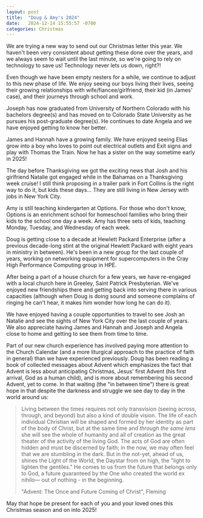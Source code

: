 ```yaml
---
layout: post
title:  "Doug & Amy's 2024"
date:   2024-12-14 15:55:57 -0700
categories: Christmas 
---
```

We are trying a new way to send out our Christmas letter this year. We haven't been very consistent about getting these done over the years, and we always seem to wait until the last minute, so we're going to rely on technology to save us! Technology never lets us down, right?!

Even though we have been empty nesters for a while, we continue to adjust to this new phase of life. We enjoy seeing our boys living their lives, seeing their growing relationships with wife/fiancee/girlfriend, their kid (in James' case), and their journeys through school and work.

Joseph has now graduated from University of Northern Colorado with his bachelors degree(s) and has moved on to Colorado State University as he pursues his post-graduate degree(s). He continues to date Angela and we have enjoyed getting to know her better.

James and Hannah have a growing family. We have enjoyed seeing Elias grow into a boy who loves to point out electrical outlets and Exit signs and play with Thomas the Train. Now he has a sister on the way sometime early in 2025!

The day before Thanksgiving we got the exciting news that Josh and his girlfriend Natalie got engaged while in the Bahamas on a Thanksgiving week cruise! I still think proposing in a trailer park in Fort Collins is the right way to do it, but kids these days... They are still living in New Jersey with jobs in New York City.

Amy is still teaching kindergarten at Options. For those who don't know, Options is an enrichment school for homeschool families who bring their kids to the school one day a week. Amy has three sets of kids, teaching Monday, Tuesday, and Wednesday of each week.

Doug is getting close to a decade at Hewlett Packard Enterprise (after a previous decade-long stint at the original Hewlett Packard with eight years in ministry in between). He's been in a new group for the last couple of years, working on networking equipment for supercomputers in the Cray High Performance Computing group in HPE.

After being a part of a house church for a few years, we have re-engaged with a local church here in Greeley, Saint Patrick Presbyterian. We've enjoyed new friendships there and getting back into serving there in various capacities (although when Doug is doing sound and someone complains of ringing he can't hear, it makes him wonder how long he can do it).

We have enjoyed having a couple opportunities to travel to see Josh an Natalie and see the sights of New York City over the last couple of years. We also appreciate having James and Hannah and Joseph and Angela close to home and getting to see them from time to time.



Part of our new church experience has involved paying more attention to the Church Calendar (and a more liturgical approach to the practice of faith in general) than we have experienced previously. Doug has been reading a book of collected messages about Advent which emphasizes the fact that Advent is less about anticipating Christmas, Jesus' first Advent (his first arrival, God as a human child), and is more about remembering his second Advent, yet to come. In that waiting (the "in between time") there is great hope in that despite the darkness and struggle we see day to day in the world around us:

> Living between the times requires not only transvision (seeing across, through, and beyond) but also a kind of double vision. The life of each individual Christian will be shaped and formed by her identity as part of the body of Christ, but at the same time and *through the same lens* she will see the whole of humanity and all of creation as the great theater of the activity of the living God. The acts of God are often hidden and must be discerned by faith; in the now, we may often feel that we are stumbling in the dark. But in the not-yet, ahead of us, shines the Light of the World, the Daystar from on high, the "light to lighten the gentiles." He comes to us from the future that belongs only to God, a future guaranteed by the One who created the world ex nihilo— out of nothing - in the beginning.
>
> "Advent: The Once and Future Coming of Christ", Fleming

May that hope be present for each of you and your loved ones this Christmas season and on into 2025!